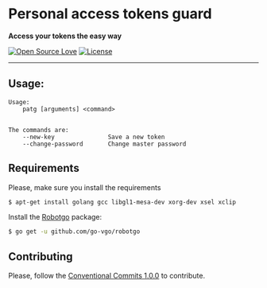 

# Personal access tokens guard
**Access your tokens the easy way**

[![Open Source Love](https://badges.frapsoft.com/os/v1/open-source.png?v=103)](https://github.com/ellerbrock/open-source-badges/) [![License](https://img.shields.io/github/license/mateusnssn/incomprehensible-paper)](./LICENSE)

<hr>

## Usage:

```
Usage:
    patg [arguments] <command>


The commands are:
    --new-key               Save a new token
    --change-password       Change master password

```


## Requirements


Please, make sure you install the requirements

```sh
$ apt-get install golang gcc libgl1-mesa-dev xorg-dev xsel xclip
```

Install the [Robotgo](https://pkg.go.dev/github.com/go-vgo/robotgo) package:

```sh
$ go get -u github.com/go-vgo/robotgo
```



## Contributing

Please, follow the [Conventional Commits 1.0.0](https://www.conventionalcommits.org/en/v1.0.0/) to contribute.


